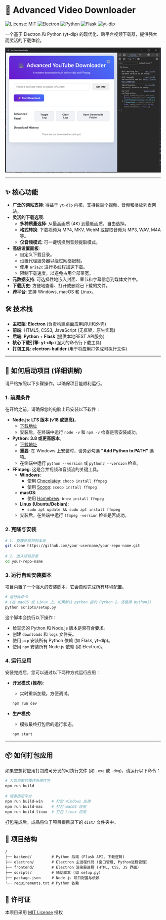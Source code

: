 # 🎥 Advanced Video Downloader

[![License: MIT](https://img.shields.io/badge/License-MIT-yellow.svg)](https://opensource.org/licenses/MIT)
[![Electron](https://img.shields.io/badge/Electron-28.2.2-blue?logo=electron)](https://www.electronjs.org/)
[![Python](https://img.shields.io/badge/Python-3.8+-blue?logo=python)](https://www.python.org/)
[![Flask](https://img.shields.io/badge/Flask-2.3.0-black?logo=flask)](https://flask.palletsprojects.com/)
[![yt-dlp](https://img.shields.io/badge/yt--dlp-2023.12.30-red)](https://github.com/yt-dlp/yt-dlp)

一个基于 Electron 和 Python (yt-dlp) 的现代化、跨平台视频下载器，提供强大而灵活的下载体验。

![Application Screenshot](./photograph/screenshot.png)

---

## ✨ 核心功能

- **广泛的网站支持**: 得益于 `yt-dlp` 内核，支持数百个视频、音频和播放列表网站。
- **灵活的下载选项**:
    - **多种质量选择**: 从最高画质 (4K) 到最低画质，自由选择。
    - **格式转换**: 下载视频为 MP4, MKV, WebM 或提取音频为 MP3, WAV, M4A 等。
    - **仅音频模式**: 可一键切换到音频提取模式。
- **高级设置面板**:
    - 自定义下载目录。
    - 设置代理服务器以绕过网络限制。
    - 使用 `aria2c` 进行多线程加速下载。
    - 限制下载速度，以避免占用全部带宽。
- **元数据支持**: 可选择性地嵌入封面、章节和字幕信息到媒体文件中。
- **下载历史**: 方便地查看、打开或删除已下载的文件。
- **跨平台**: 支持 Windows, macOS 和 Linux。

## 🛠️ 技术栈

- **主框架**: **Electron** (负责构建桌面应用的UI和外壳)
- **前端**: HTML5, CSS3, JavaScript (无框架，原生实现)
- **后端**: **Python** + **Flask** (提供本地REST API服务)
- **核心下载引擎**: **yt-dlp** (强大的命令行下载工具)
- **打包工具**: **electron-builder** (用于将应用打包成可执行文件)

---

## 🚀 如何启动项目 (详细讲解)

请严格按照以下步骤操作，以确保项目能顺利运行。

### 1. 前提条件

在开始之前，请确保您的电脑上已安装以下软件：

- **Node.js**: **LTS 版本 (v18 或更高)**。
  - [下载地址](https://nodejs.org/)
  - 安装后，在终端中运行 `node -v` 和 `npm -v` 检查是否安装成功。
- **Python**: **3.8 或更高版本**。
  - [下载地址](https://www.python.org/)
  - **重要**: 在 Windows 上安装时，请务必勾选 **"Add Python to PATH"** 选项。
  - 在终端中运行 `python --version` 或 `python3 --version` 检查。
- **FFmpeg**: 这是合并视频和音频流的关键工具。
  - **Windows**:
    - 使用 [Chocolatey](https://chocolatey.org/): `choco install ffmpeg`
    - 使用 [Scoop](https://scoop.sh/): `scoop install ffmpeg`
  - **macOS**:
    - 使用 [Homebrew](https://brew.sh/): `brew install ffmpeg`
  - **Linux (Ubuntu/Debian)**:
    - `sudo apt update && sudo apt install ffmpeg`
  - 安装后，在终端中运行 `ffmpeg -version` 检查是否成功。

### 2. 克隆与安装

```bash
# 1. 克隆此项目到本地
git clone https://github.com/your-username/your-repo-name.git

# 2. 进入项目目录
cd your-repo-name
```

### 3. 运行自动安装脚本

项目内置了一个强大的安装脚本，它会自动完成所有环境配置。

```bash
# 运行此命令
# (在 macOS 或 Linux 上，如果默认 python 指向 Python 2，请使用 python3)
python scripts/setup.py
```

这个脚本会执行以下操作：
- 检查您的 Python 和 Node.js 版本是否符合要求。
- 创建 `downloads` 和 `logs` 文件夹。
- 使用 `pip` 安装所有 Python 依赖 (如 Flask, yt-dlp)。
- 使用 `npm` 安装所有 Node.js 依赖 (如 Electron)。

### 4. 运行应用

安装完成后，您可以通过以下两种方式运行应用：

- **开发模式 (推荐)**:
  - 实时重新加载，方便调试。
  ```bash
  npm run dev
  ```

- **生产模式**:
  - 模拟最终打包后的运行状态。
  ```bash
  npm start
  ```

---

## 📦 如何打包应用

如果您想将应用打包成可分发的可执行文件 (如 `.exe` 或 `.dmg`)，请运行以下命令：

```bash
# 为您当前的操作系统打包
npm run build

# 或者指定平台
npm run build-win    # 打包 Windows 应用
npm run build-mac    # 打包 macOS 应用
npm run build-linux  # 打包 Linux 应用
```

打包完成后，成品将位于项目根目录下的 `dist/` 文件夹中。

## 📂 项目结构

```
/
├── backend/         # Python 后端 (Flask API, 下载逻辑)
├── electron/        # Electron 主进程代码 (窗口管理, Python进程管理)
├── frontend/        # Electron 渲染器进程 (HTML, CSS, JS 界面)
├── scripts/         # 辅助脚本 (如 setup.py)
├── package.json     # Node.js 项目配置与依赖
└── requirements.txt # Python 依赖
```

## 📜 许可证

本项目采用 [MIT License](LICENSE) 授权